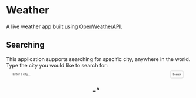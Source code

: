 # Weather
A live weather app built using [OpenWeatherAPI](https://openweathermap.org/api).

## Searching
This application supports searching for specific city, anywhere in the world. Type the city you would like to search for:
![alt text](searching.gif)